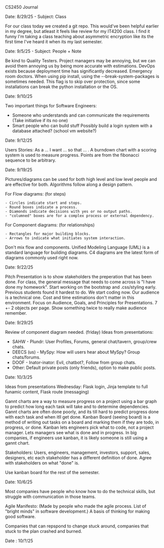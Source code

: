 CS2450 Journal

Date: 8/29/25 - Subject: Class

For our class today we created a git repo. This would've been helpful earlier in my degree, but atleast it feels like review for my IT4200 class.
I find it funny I'm taking a class teaching about asymmetric encryption like its the first time I've heard it when its my last semester.


Date: 9/5/25 - Subject: People + Note

Be kind to Quality Testers. 
Project managers may be annoying, but we can avoid them annoying us by being more accurate with estimations.
DevOps exists because deployment time has significantly decreased. Emergency room doctors.
When using pip install, using the --break-system-packages is sometimes needed. This flag is to skip over protection, since some installations can break the python installation or the OS.


Date: 9/10/25

Two important things for Software Engineers:
- Someone who understands and can communicate the requirements (Take initiative if its no one)
- Smart people who can build stuff
Possibly build a login system with a database attached? (school vm website?)


Date: 9/12/25

Users Stories: As a ... I want ... so that ... .
A burndown chart with a scoring system is used to measure progress. Points are from the fibonacci sequence to be arbitrary.


Date: 9/19/25

Pictures/diagrams can be used for both high level and low level people and are effective for both.
Algorithms follow along a design pattern.

For Flow diagrams: (for steps)

    - Circles indicate start and stops.
    - Round boxes indicate a process.
    - Diamonds indicate decisions with yes or no output paths.
    - "columned" boxes are for a complex process or external dependency.

For Component diagrams: (for relationships)

    - Rectangles for major building blocks.
    - Arrows to indicate what initiates system interaction.

Don't mix flow and components.
Unified Modeling Language (UML) is a standard language for building diagrams.
C4 diagrams are the latest form of diagrams commonly used right now.


Date: 9/22/25

Pitch Presentation is to show stakeholders the preperation that has been done.
For class, the general message that needs to come across is "I have done my homework".
Start working on the bootstrap and .css/styling early. Previous students found it hardest to do.
We start coding now.
Our audience is a technical one. Cost and time estimations don't matter in this environment.
Focus on Audience, Goals, and Principles for Presentations.
7 +- 2 objects per page.
Show something twice to really make audience remember.


Date: 9/29/25

Review of component diagram needed. (friday)
Ideas from presentations:

- SAHW - Plundr: User Profiles, Forums, general chat/tavern, group/crew chats.
- DEECS (us) - MySpy: How will users hear about MySpy? Group chats/forums.
- DOOF - Inator-inator: Evil, chatbot?, Follow from group chats.
- Other: Default private posts (only friends), option to make public posts.


Date: 10/3/25

Ideas from presentations Wednesday:
Flask login, Jinja template to full funamic content, Flask route (messaging)

Gannt charts are a way to measure progress on a project using a bar graph to predict how long each task will take and to determine dependencies.
Gannt charts are often done poorly, and its till hard to predict progress done with each task and when itll get done.
Kanban Board (seeing board) is a method of writing out tasks on a board and marking them if they are todo, in progress, or done.
Kanban lets engineers pick what to code, not a project manager. Lets managers see what is done and in progress.
In big companies, if engineers use kanban, it is likely someone is still using a gannt chart.

Stakeholders: Users, engineers, management, investors, support, sales, designers, etc 
each stakeholder has a different definition of done. Agree with stakeholders on what "done" is.

Use kanban board for the rest of the semester.

Date: 10/6/25

Most companies have people who know how to do the technical skills, but struggle with communication in those teams.

Agile Manifesto: (Made by people who made the agile process. List of "bright minds" in software development.) A basis of thinking for making good software.

Companies that can repspond to change stuck around, companies that stuck to the plan crashed and burned.

Date : 10/?/25